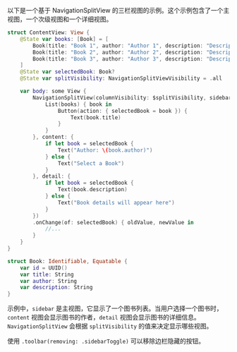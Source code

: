 
以下是一个基于 NavigationSplitView 的三栏视图的示例。这个示例包含了一个主视图，一个次级视图和一个详细视图。

```swift
struct ContentView: View {
    @State var books: [Book] = [
        Book(title: "Book 1", author: "Author 1", description: "Description 1"),
        Book(title: "Book 2", author: "Author 2", description: "Description 2"),
        Book(title: "Book 3", author: "Author 3", description: "Description 3")
    ]
    @State var selectedBook: Book?
    @State var splitVisibility: NavigationSplitViewVisibility = .all

    var body: some View {
        NavigationSplitView(columnVisibility: $splitVisibility, sidebar: {
            List(books) { book in
                Button(action: { selectedBook = book }) {
                    Text(book.title)
                }
            }
        }, content: {
            if let book = selectedBook {
                Text("Author: \(book.author)")
            } else {
                Text("Select a Book")
            }
        }, detail: {
            if let book = selectedBook {
                Text(book.description)
            } else {
                Text("Book details will appear here")
            }
        })
        .onChange(of: selectedBook) { oldValue, newValue in
            //...
        }
    }
}

struct Book: Identifiable, Equatable {
    var id = UUID()
    var title: String
    var author: String
    var description: String
}
```

示例中，`sidebar` 是主视图，它显示了一个图书列表。当用户选择一个图书时，`content` 视图会显示图书的作者，`detail` 视图会显示图书的详细信息。`NavigationSplitView` 会根据 `splitVisibility` 的值来决定显示哪些视图。

使用 `.toolbar(removing: .sidebarToggle)` 可以移除边栏隐藏的按钮。
